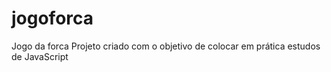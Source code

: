 # jogoforca
Jogo da forca
Projeto criado com o objetivo de colocar em prática estudos de JavaScript
